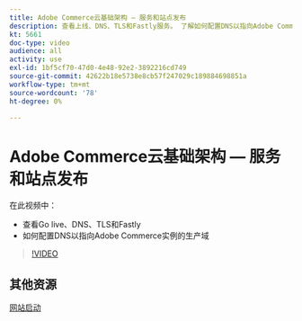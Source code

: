 ```yaml
---
title: Adobe Commerce云基础架构 — 服务和站点发布
description: 查看上线、DNS、TLS和Fastly服务。 了解如何配置DNS以指向Adobe Commerce实例的生产域。
kt: 5661
doc-type: video
audience: all
activity: use
exl-id: 1bf5cf70-47d0-4e48-92e2-3892216cd749
source-git-commit: 42622b18e5738e8cb57f247029c189884698851a
workflow-type: tm+mt
source-wordcount: '78'
ht-degree: 0%

---
```


# Adobe Commerce云基础架构 — 服务和站点发布

在此视频中：

- 查看Go live、DNS、TLS和Fastly
- 如何配置DNS以指向Adobe Commerce实例的生产域

>[!VIDEO](https://video.tv.adobe.com/v/35697?quality=12&learn=on)

## 其他资源

[网站启动](https://devdocs.magento.com/cloud/live/live.html)
